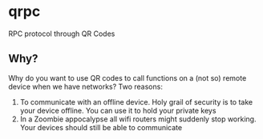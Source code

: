 # qrpc
RPC protocol through QR Codes

## Why?
Why do you want to use QR codes to call functions on a (not so) remote device when we have networks? Two reasons:

1. To communicate with an offline device. Holy grail of security is to take your device offline. You can use it to hold your private keys
2. In a Zoombie appocalypse all wifi routers might suddenly stop working. Your devices should still be able to communicate


